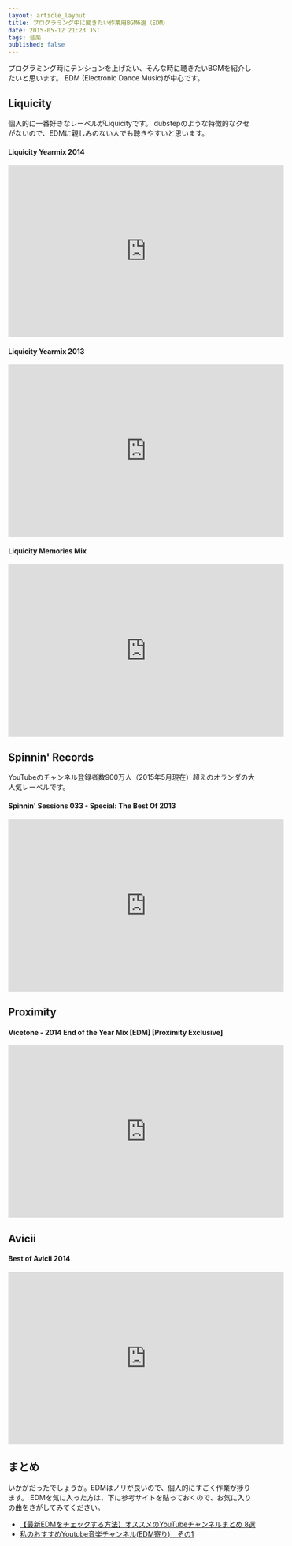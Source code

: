```yaml
---
layout: article_layout
title: プログラミング中に聞きたい作業用BGM6選（EDM）
date: 2015-05-12 21:23 JST
tags: 音楽
published: false
---
```


プログラミング時にテンションを上げたい、そんな時に聴きたいBGMを紹介したいと思います。
EDM (Electronic Dance Music)が中心です。

## Liquicity

個人的に一番好きなレーベルがLiquicityです。
dubstepのような特徴的なクセがないので、EDMに親しみのない人でも聴きやすいと思います。

#### Liquicity Yearmix 2014
<iframe width="560" height="350" src="https://www.youtube.com/embed/MKHmwmEGFqI" frameborder="0" allowfullscreen></iframe>

#### Liquicity Yearmix 2013
<iframe width="560" height="350" src="https://www.youtube.com/embed/Iwh5yOMmyFM" frameborder="0" allowfullscreen></iframe>

#### Liquicity Memories Mix
<iframe width="560" height="350" src="https://www.youtube.com/embed/Y1JVBv4j-2k" frameborder="0" allowfullscreen></iframe>

## Spinnin' Records

YouTubeのチャンネル登録者数900万人（2015年5月現在）超えのオランダの大人気レーベルです。

#### Spinnin' Sessions 033 - Special: The Best Of 2013
<iframe width="560" height="350" src="https://www.youtube.com/embed/IYdj98JzqE0" frameborder="0" allowfullscreen></iframe>

## Proximity
#### Vicetone - 2014 End of the Year Mix [EDM] [Proximity Exclusive]
<iframe width="560" height="350" src="https://www.youtube.com/embed/MVYsfODTkpU" frameborder="0" allowfullscreen></iframe>

## Avicii
#### Best of Avicii 2014
<iframe width="560" height="350" src="https://www.youtube.com/embed/GY_e3fUl0Rg" frameborder="0" allowfullscreen></iframe>

## まとめ

いかがだったでしょうか。EDMはノリが良いので、個人的にすごく作業が捗ります。
EDMを気に入った方は、下に参考サイトを貼っておくので、お気に入りの曲をさがしてみてください。

- <a href="http://disc-j.net/club-music/5893/" target="_blank">【最新EDMをチェックする方法】オススメのYouTubeチャンネルまとめ 8選</a>
- <a href="http://blogs.yahoo.co.jp/masataka686/16673260.html" target="_blank">私のおすすめYoutube音楽チャンネル(EDM寄り)　その1</a>

